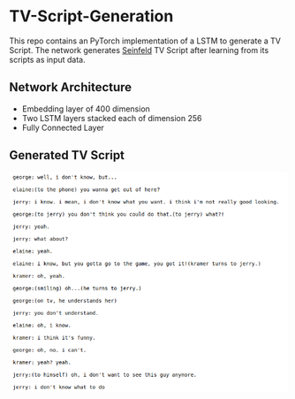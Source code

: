 # TV-Script-Generation
This repo contains an PyTorch implementation of a LSTM to generate a TV Script.
The network generates [Seinfeld](https://en.wikipedia.org/wiki/Seinfeld) TV Script after learning from its scripts as input data.

## Network Architecture
  - Embedding layer of 400 dimension
  - Two LSTM layers stacked each of dimension 256
  - Fully Connected Layer
  
## Generated TV Script
<img src="script.png"/>
